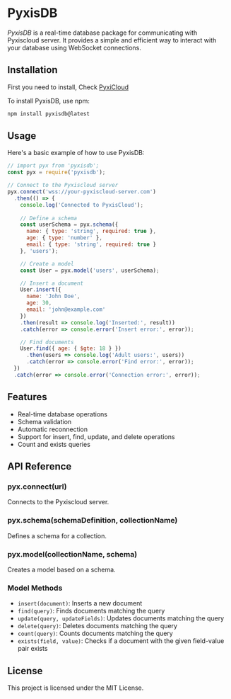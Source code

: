 # PyxisDB

*PyxisDB* is a real-time database package for communicating with Pyxiscloud server. It provides a simple and efficient way to interact with your database using WebSocket connections.

## Installation
First you need to install, Check [PyxiCloud](https://github.com/Darknessking13/PyxiCloud)

To install PyxisDB, use npm:

```bash
npm install pyxisdb@latest
```

## Usage

Here's a basic example of how to use PyxisDB:

```javascript
// import pyx from 'pyxisdb';
const pyx = require('pyxisdb');

// Connect to the Pyxiscloud server
pyx.connect('wss://your-pyxiscloud-server.com')
  .then(() => {
    console.log('Connected to PyxisCloud');
    
    // Define a schema
    const userSchema = pyx.schema({
      name: { type: 'string', required: true },
      age: { type: 'number' },
      email: { type: 'string', required: true }
    }, 'users');

    // Create a model
    const User = pyx.model('users', userSchema);

    // Insert a document
    User.insert({
      name: 'John Doe',
      age: 30,
      email: 'john@example.com'
    })
    .then(result => console.log('Inserted:', result))
    .catch(error => console.error('Insert error:', error));

    // Find documents
    User.find({ age: { $gte: 18 } })
      .then(users => console.log('Adult users:', users))
      .catch(error => console.error('Find error:', error));
  })
  .catch(error => console.error('Connection error:', error));
```

## Features

- Real-time database operations
- Schema validation
- Automatic reconnection
- Support for insert, find, update, and delete operations
- Count and exists queries

## API Reference

### pyx.connect(url)

Connects to the Pyxiscloud server.

### pyx.schema(schemaDefinition, collectionName)

Defines a schema for a collection.

### pyx.model(collectionName, schema)

Creates a model based on a schema.

### Model Methods

- `insert(document)`: Inserts a new document
- `find(query)`: Finds documents matching the query
- `update(query, updateFields)`: Updates documents matching the query
- `delete(query)`: Deletes documents matching the query
- `count(query)`: Counts documents matching the query
- `exists(field, value)`: Checks if a document with the given field-value pair exists

## License

This project is licensed under the MIT License.
